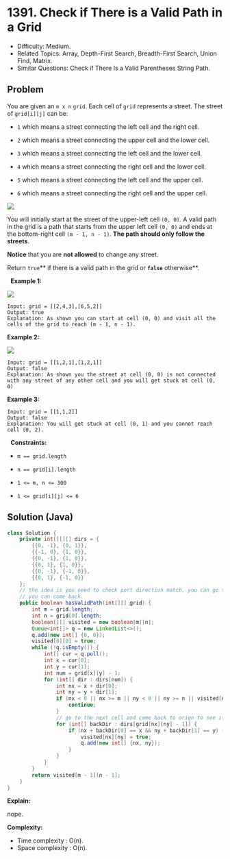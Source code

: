 # 1391. Check if There is a Valid Path in a Grid

- Difficulty: Medium.
- Related Topics: Array, Depth-First Search, Breadth-First Search, Union Find, Matrix.
- Similar Questions:  Check if There Is a Valid Parentheses String Path.

## Problem

You are given an ```m x n``` ```grid```. Each cell of ```grid``` represents a street. The street of ```grid[i][j]``` can be:


	
- ```1``` which means a street connecting the left cell and the right cell.
	
- ```2``` which means a street connecting the upper cell and the lower cell.
	
- ```3``` which means a street connecting the left cell and the lower cell.
	
- ```4``` which means a street connecting the right cell and the lower cell.
	
- ```5``` which means a street connecting the left cell and the upper cell.
	
- ```6``` which means a street connecting the right cell and the upper cell.


![](https://assets.leetcode.com/uploads/2020/03/05/main.png)

You will initially start at the street of the upper-left cell ```(0, 0)```. A valid path in the grid is a path that starts from the upper left cell ```(0, 0)``` and ends at the bottom-right cell ```(m - 1, n - 1)```. **The path should only follow the streets**.

**Notice** that you are **not allowed** to change any street.

Return ```true```** if there is a valid path in the grid or **```false```** otherwise**.

 
**Example 1:**

![](https://assets.leetcode.com/uploads/2020/03/05/e1.png)

```
Input: grid = [[2,4,3],[6,5,2]]
Output: true
Explanation: As shown you can start at cell (0, 0) and visit all the cells of the grid to reach (m - 1, n - 1).
```

**Example 2:**

![](https://assets.leetcode.com/uploads/2020/03/05/e2.png)

```
Input: grid = [[1,2,1],[1,2,1]]
Output: false
Explanation: As shown you the street at cell (0, 0) is not connected with any street of any other cell and you will get stuck at cell (0, 0)
```

**Example 3:**

```
Input: grid = [[1,1,2]]
Output: false
Explanation: You will get stuck at cell (0, 1) and you cannot reach cell (0, 2).
```

 
**Constraints:**


	
- ```m == grid.length```
	
- ```n == grid[i].length```
	
- ```1 <= m, n <= 300```
	
- ```1 <= grid[i][j] <= 6```



## Solution (Java)

```java
class Solution {
    private int[][][] dirs = {
        {{0, -1}, {0, 1}},
        {{-1, 0}, {1, 0}},
        {{0, -1}, {1, 0}},
        {{0, 1}, {1, 0}},
        {{0, -1}, {-1, 0}},
        {{0, 1}, {-1, 0}}
    };
    // the idea is you need to check port direction match, you can go to next cell and check whether
    // you can come back.
    public boolean hasValidPath(int[][] grid) {
        int m = grid.length;
        int n = grid[0].length;
        boolean[][] visited = new boolean[m][n];
        Queue<int[]> q = new LinkedList<>();
        q.add(new int[] {0, 0});
        visited[0][0] = true;
        while (!q.isEmpty()) {
            int[] cur = q.poll();
            int x = cur[0];
            int y = cur[1];
            int num = grid[x][y] - 1;
            for (int[] dir : dirs[num]) {
                int nx = x + dir[0];
                int ny = y + dir[1];
                if (nx < 0 || nx >= m || ny < 0 || ny >= n || visited[nx][ny]) {
                    continue;
                }
                // go to the next cell and come back to orign to see if port directions are same
                for (int[] backDir : dirs[grid[nx][ny] - 1]) {
                    if (nx + backDir[0] == x && ny + backDir[1] == y) {
                        visited[nx][ny] = true;
                        q.add(new int[] {nx, ny});
                    }
                }
            }
        }
        return visited[m - 1][n - 1];
    }
}
```

**Explain:**

nope.

**Complexity:**

* Time complexity : O(n).
* Space complexity : O(n).
